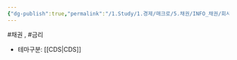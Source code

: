 ```yaml
---
{"dg-publish":true,"permalink":"/1.Study/1.경제/매크로/5.채권/INFO_채권/회사채/","created":"2024-11-20T21:02:27.403+09:00","updated":"2025-06-03T20:07:19.944+09:00"}
---
```


#채권 , #금리 



- 테마구분: [[CDS\|CDS]]